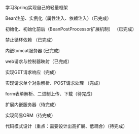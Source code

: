学习Spring实现自己的轻量框架

Bean注册、实例化（属性注入、依赖注入）（已完成）

初始化、初始化前后（BeanPostProcessor扩展机制） （已完成）

禁止循环依赖 （已完成）

内嵌tomcat服务器 (已完成)

web请求与控制器映射（已完成）

实现GET请求响应（完成）

实现请求单个对象解析、POST请求处理 （完成）

form表单解析、二进制上传、下载（待完成）

扩展内嵌服务器（待完成）

实现简易ORM（待完成）

代码模式设计（重点：需要设计出高扩展、低耦合）（待完成）
